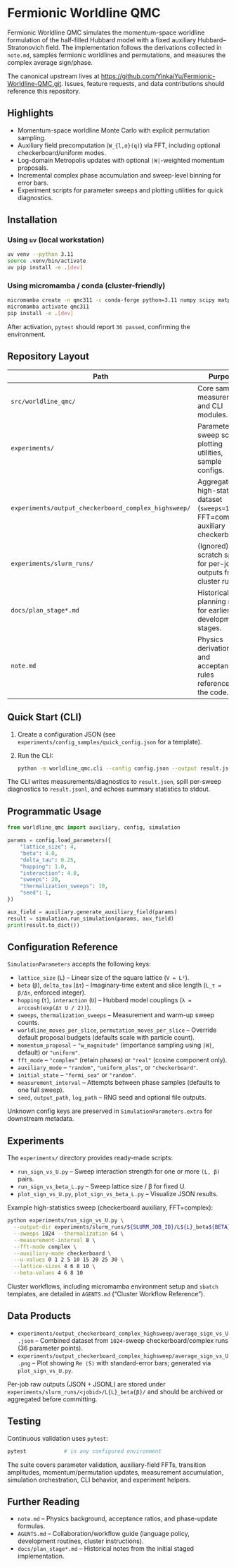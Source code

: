 # Fermionic Worldline QMC

Fermionic Worldline QMC simulates the momentum-space worldline formulation of the half-filled Hubbard model with a fixed auxiliary Hubbard–Stratonovich field.  The implementation follows the derivations collected in `note.md`, samples fermionic worldlines and permutations, and measures the complex average sign/phase.

The canonical upstream lives at <https://github.com/YinkaiYu/Fermionic-Worldline-QMC.git>.  Issues, feature requests, and data contributions should reference this repository.

## Highlights

- Momentum-space worldline Monte Carlo with explicit permutation sampling.
- Auxiliary field precomputation (`W_{l,σ}(q)`) via FFT, including optional checkerboard/uniform modes.
- Log-domain Metropolis updates with optional `|W|`-weighted momentum proposals.
- Incremental complex phase accumulation and sweep-level binning for error bars.
- Experiment scripts for parameter sweeps and plotting utilities for quick diagnostics.

## Installation

### Using `uv` (local workstation)

```bash
uv venv --python 3.11
source .venv/bin/activate
uv pip install -e .[dev]
```

### Using micromamba / conda (cluster-friendly)

```bash
micromamba create -n qmc311 -c conda-forge python=3.11 numpy scipy matplotlib pip
micromamba activate qmc311
pip install -e .[dev]
```

After activation, `pytest` should report `36 passed`, confirming the environment.

## Repository Layout

| Path | Purpose |
| --- | --- |
| `src/worldline_qmc/` | Core sampler, measurement, and CLI modules. |
| `experiments/` | Parameter sweep scripts, plotting utilities, sample configs. |
| `experiments/output_checkerboard_complex_highsweep/` | Aggregated high-statistics dataset (`sweeps=1024`, FFT=complex, auxiliary checkerboard). |
| `experiments/slurm_runs/` | (Ignored) scratch space for per-job outputs from cluster runs. |
| `docs/plan_stage*.md` | Historical planning notes for earlier development stages. |
| `note.md` | Physics derivations and acceptance rules referenced by the code. |

## Quick Start (CLI)

1. Create a configuration JSON (see `experiments/config_samples/quick_config.json` for a template).
2. Run the CLI:

   ```bash
   python -m worldline_qmc.cli --config config.json --output result.json --log result.jsonl
   ```

The CLI writes measurements/diagnostics to `result.json`, spill per-sweep diagnostics to `result.jsonl`, and echoes summary statistics to stdout.

## Programmatic Usage

```python
from worldline_qmc import auxiliary, config, simulation

params = config.load_parameters({
    "lattice_size": 4,
    "beta": 4.0,
    "delta_tau": 0.25,
    "hopping": 1.0,
    "interaction": 4.0,
    "sweeps": 20,
    "thermalization_sweeps": 10,
    "seed": 1,
})

aux_field = auxiliary.generate_auxiliary_field(params)
result = simulation.run_simulation(params, aux_field)
print(result.to_dict())
```

## Configuration Reference

`SimulationParameters` accepts the following keys:

- `lattice_size` (`L`) – Linear size of the square lattice (`V = L²`).
- `beta` (`β`), `delta_tau` (`Δτ`) – Imaginary-time extent and slice length (`L_τ = β/Δτ`, enforced integer).
- `hopping` (`t`), `interaction` (`U`) – Hubbard model couplings (`λ = arccosh(exp(Δτ U / 2))`).
- `sweeps`, `thermalization_sweeps` – Measurement and warm-up sweep counts.
- `worldline_moves_per_slice`, `permutation_moves_per_slice` – Override default proposal budgets (defaults scale with particle count).
- `momentum_proposal` – `"w_magnitude"` (importance sampling using `|W|`, default) or `"uniform"`.
- `fft_mode` – `"complex"` (retain phases) or `"real"` (cosine component only).
- `auxiliary_mode` – `"random"`, `"uniform_plus"`, or `"checkerboard"`.
- `initial_state` – `"fermi_sea"` or `"random"`.
- `measurement_interval` – Attempts between phase samples (defaults to one full sweep).
- `seed`, `output_path`, `log_path` – RNG seed and optional file outputs.

Unknown config keys are preserved in `SimulationParameters.extra` for downstream metadata.

## Experiments

The `experiments/` directory provides ready-made scripts:

- `run_sign_vs_U.py` – Sweep interaction strength for one or more `(L, β)` pairs.
- `run_sign_vs_beta_L.py` – Sweep lattice size / β for fixed U.
- `plot_sign_vs_U.py`, `plot_sign_vs_beta_L.py` – Visualize JSON results.

Example high-statistics sweep (checkerboard auxiliary, FFT=complex):

```bash
python experiments/run_sign_vs_U.py \
  --output-dir experiments/slurm_runs/${SLURM_JOB_ID}/L${L}_beta${BETA} \
  --sweeps 1024 --thermalization 64 \
  --measurement-interval 8 \
  --fft-mode complex \
  --auxiliary-mode checkerboard \
  --u-values 0 1 2 5 10 15 20 25 30 \
  --lattice-sizes 4 6 8 10 \
  --beta-values 4 6 8 10
```

Cluster workflows, including micromamba environment setup and `sbatch` templates, are detailed in `AGENTS.md` (“Cluster Workflow Reference”).

## Data Products

- `experiments/output_checkerboard_complex_highsweep/average_sign_vs_U.json` – Combined dataset from `1024`-sweep checkerboard/complex runs (36 parameter points).
- `experiments/output_checkerboard_complex_highsweep/average_sign_vs_U.png` – Plot showing `Re ⟨S⟩` with standard-error bars; generated via `plot_sign_vs_U.py`.

Per-job raw outputs (JSON + JSONL) are stored under `experiments/slurm_runs/<jobid>/L{L}_beta{β}/` and should be archived or aggregated before committing.

## Testing

Continuous validation uses `pytest`:

```bash
pytest            # in any configured environment
```

The suite covers parameter validation, auxiliary-field FFTs, transition amplitudes, momentum/permutation updates, measurement accumulation, simulation orchestration, CLI behavior, and experiment helpers.

## Further Reading

- `note.md` – Physics background, acceptance ratios, and phase-update formulas.
- `AGENTS.md` – Collaboration/workflow guide (language policy, development routines, cluster instructions).
- `docs/plan_stage*.md` – Historical notes from the initial staged implementation.
